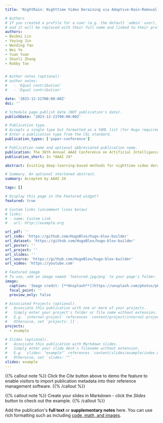 ```yaml
---
title: 'NightRain: Nighttime Video Deraining via Adaptive-Rain-Removal and Adaptive-Correction'

# Authors
# If you created a profile for a user (e.g. the default `admin` user), write the username (folder name) here
# and it will be replaced with their full name and linked to their profile.
authors:
- Beibei Lin
- Yeying Jin
- Wending Yan
- Wei Ye
- Yuan Yuan
- Shunli Zhang
- Robby Tan


# Author notes (optional)
# author_notes:
#   - 'Equal contribution'
#   - 'Equal contribution'

date: '2023-12-21T00:00:00Z'
doi: ''

# Schedule page publish date (NOT publication's date).
publishDate: '2023-12-21T00:00:00Z'

# Publication type.
# Accepts a single type but formatted as a YAML list (for Hugo requirements).
# Enter a publication type from the CSL standard.
publication_types: ['paper-conference']

# Publication name and optional abbreviated publication name.
publication: The 38th Annual AAAI Conference on Artificial Intelligence
publication_short: In *AAAI 24*

abstract: Existing deep-learning-based methods for nighttime video deraining rely on synthetic data due to the absence of real-world paired data. However, the intricacies of the real world, particularly with the presence of light effects and low-light regions affected by noise, create significant domain gaps, hampering synthetic-trained models in removing rain streaks properly and leading to over-saturation and color shifts. Motivated by this, we introduce NightRain, a novel nighttime video deraining method with adaptive-rain-removal and adaptive-correction. Our adaptive-rain-removal uses unlabeled rain videos to enable our model to derain real-world rain videos, particularly in regions affected by complex light effects. The idea is to allow our model to obtain rain-free regions based on the confidence scores. Once rain-free regions and the corresponding regions from our input are obtained, we can have region-based paired real data. These paired data are used to train our model using a teacher-student framework, allowing the model to iteratively learn from less challenging regions to more challenging regions. Our adaptive-correction aims to rectify errors in our model's predictions, such as over-saturation and color shifts. The idea is to learn from clear night input training videos based on the differences or distance between those input videos and their corresponding predictions. Our model learns from these differences, compelling our model to correct the errors. From extensive experiments, our method demonstrates state-of-the-art performance. It achieves a PSNR of 26.73dB, surpassing existing nighttime video deraining methods by a substantial margin of 13.7%.

# Summary. An optional shortened abstract.
summary: Accepted by AAAI 24

tags: []

# Display this page in the Featured widget?
featured: true

# Custom links (uncomment lines below)
# links:
# - name: Custom Link
#   url: http://example.org

url_pdf: ''
url_code: 'https://github.com/HugoBlox/hugo-blox-builder'
url_dataset: 'https://github.com/HugoBlox/hugo-blox-builder'
url_poster: ''
url_project: ''
url_slides: ''
url_source: 'https://github.com/HugoBlox/hugo-blox-builder'
url_video: 'https://youtube.com'

# Featured image
# To use, add an image named `featured.jpg/png` to your page's folder.
image:
  caption: 'Image credit: [**Unsplash**](https://unsplash.com/photos/pLCdAaMFLTE)'
  focal_point: ''
  preview_only: false

# Associated Projects (optional).
#   Associate this publication with one or more of your projects.
#   Simply enter your project's folder or file name without extension.
#   E.g. `internal-project` references `content/project/internal-project/index.md`.
#   Otherwise, set `projects: []`.
projects:
  - example

# Slides (optional).
#   Associate this publication with Markdown slides.
#   Simply enter your slide deck's filename without extension.
#   E.g. `slides: "example"` references `content/slides/example/index.md`.
#   Otherwise, set `slides: ""`.
slides: example
---
```


{{% callout note %}}
Click the _Cite_ button above to demo the feature to enable visitors to import publication metadata into their reference management software.
{{% /callout %}}

{{% callout note %}}
Create your slides in Markdown - click the _Slides_ button to check out the example.
{{% /callout %}}

Add the publication's **full text** or **supplementary notes** here. You can use rich formatting such as including [code, math, and images](https://docs.hugoblox.com/content/writing-markdown-latex/).
